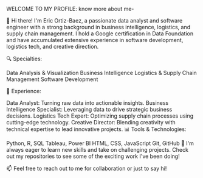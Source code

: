WELCOME TO MY PROFILE: 
know more about me- 

👋 Hi there! I'm Eric Ortiz-Baez, a passionate data analyst and software engineer with a strong background in business intelligence, logistics, and supply chain management. I hold a Google certification in Data Foundation and have accumulated extensive experience in software development, logistics tech, and creative direction.

🔍 Specialties:

Data Analysis & Visualization
Business Intelligence
Logistics & Supply Chain Management
Software Development

💼 Experience:

Data Analyst: Turning raw data into actionable insights.
Business Intelligence Specialist: Leveraging data to drive strategic business decisions.
Logistics Tech Expert: Optimizing supply chain processes using cutting-edge technology.
Creative Director: Blending creativity with technical expertise to lead innovative projects.
📊 Tools & Technologies:

Python, R, SQL
Tableau, Power BI
HTML, CSS, JavaScript
Git, GitHub
🌱 I'm always eager to learn new skills and take on challenging projects. Check out my repositories to see some of the exciting work I've been doing!

📫 Feel free to reach out to me for collaboration or just to say hi!

<!---
eorbaez/eorbaez is a ✨ special ✨ repository because its `README.md` (this file) appears on your GitHub profile.
You can click the Preview link to take a look at your changes.
--->
